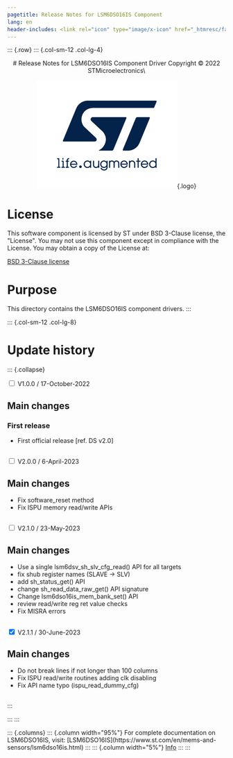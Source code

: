 ```yaml
---
pagetitle: Release Notes for LSM6DSO16IS Component
lang: en
header-includes: <link rel="icon" type="image/x-icon" href="_htmresc/favicon.png" />
---
```


::: {.row}
::: {.col-sm-12 .col-lg-4}

<center>
# Release Notes for LSM6DSO16IS Component Driver
Copyright &copy; 2022 STMicroelectronics\

[![ST logo](_htmresc/st_logo_2020.png)](https://www.st.com){.logo}
</center>

# License

This software component is licensed by ST under BSD 3-Clause license, the "License".
You may not use this component except in compliance with the License. You may obtain a copy of the License at:

[BSD 3-Clause license](https://opensource.org/licenses/BSD-3-Clause)

# Purpose

This directory contains the LSM6DSO16IS component drivers.
:::

::: {.col-sm-12 .col-lg-8}
# Update history

::: {.collapse}

<input type="checkbox" id="collapse-section1" aria-hidden="true">
<label for="collapse-section1" aria-hidden="true">V1.0.0 / 17-October-2022</label>
<div>			

## Main changes

### First release

- First official release [ref. DS v2.0]

##

</div>

<input type="checkbox" id="collapse-section2" aria-hidden="true">
<label for="collapse-section2" aria-hidden="true">V2.0.0 / 6-April-2023</label>
<div>

## Main changes

- Fix software_reset method
- Fix ISPU memory read/write APIs

##

</div>

<input type="checkbox" id="collapse-section3" aria-hidden="true">
<label for="collapse-section3" aria-hidden="true">V2.1.0 / 23-May-2023</label>
<div>

## Main changes

- Use a single lsm6dsv_sh_slv_cfg_read() API for all targets
- fix shub register names (SLAVE -> SLV)
- add sh_status_get() API
- change sh_read_data_raw_get() API signature
- Change lsm6dso16is_mem_bank_set() API
- review read/write reg ret value checks
- Fix MISRA errors

##

</div>

<input type="checkbox" id="collapse-section4" checked aria-hidden="true">
<label for="collapse-section4" aria-hidden="true">V2.1.1 / 30-June-2023</label>
<div>

## Main changes

- Do not break lines if not longer than 100 columns
- Fix ISPU read/write routines adding clk disabling
- Fix API name typo (ispu_read_dummy_cfg)

##

</div>
:::

:::
:::

<footer class="sticky">
::: {.columns}
::: {.column width="95%"}
For complete documentation on LSM6DSO16IS,
visit:
[LSM6DSO16IS](https://www.st.com/en/mems-and-sensors/lsm6dso16is.html)
:::
::: {.column width="5%"}
<abbr title="Based on template cx566953 version 2.0">Info</abbr>
:::
:::
</footer>

